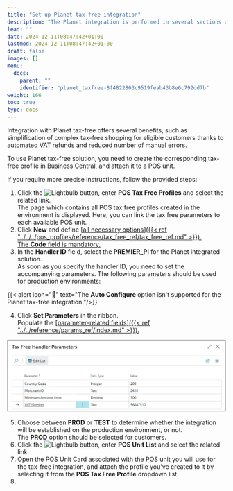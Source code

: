 ```yaml
---
title: "Set up Planet tax-free integration"
description: "The Planet integration is performed in several sections of Business Central that are described in this article."
lead: ""
date: 2024-12-11T08:47:42+01:00
lastmod: 2024-12-11T08:47:42+01:00
draft: false
images: []
menu:
  docs:
    parent: ""
    identifier: "planet_taxfree-8f4822863c9519feab43b8e6c792dd7b"
weight: 166
toc: true
type: docs
---
```


Integration with Planet tax-free offers several benefits, such as simplification of complex tax-free shopping for eligible customers thanks to automated VAT refunds and reduced number of manual errors. 

To use Planet tax-free solution, you need to create the corresponding tax-free profile in Business Central, and attach it to a POS unit. 

If you require more precise instructions, follow the provided steps: 

1. Click the ![Lightbulb](Lightbulb_icon.PNG) button, enter **POS Tax Free Profiles** and select the related link.               
   The page which contains all POS tax free profiles created in the environment is displayed. Here, you can link the tax free parameters to each available POS unit.
2. Click **New** and define [<ins>all necessary options<ins>]({{< ref "../../../pos_profiles/reference/tax_free_ref/tax_free_ref.md" >}}).   
   The **Code** field is mandatory. 
3. In the **Handler ID** field, select the **PREMIER_PI** for the Planet integrated solution.    
   As soon as you specify the handler ID, you need to set the accompanying parameters. The following parameters should be used for production environments:

  {{< alert icon="📝" text="The <b>Auto Configure</b> option isn't supported for the Planet tax-free integration."/>}}

4. Click **Set Parameters** in the ribbon.     
   Populate the [<ins>parameter-related fields<ins>]({{< ref "../../reference/params_ref/index.md" >}}).       

  ![planet_taxfree_params](Images/planet_taxfree_params.png)

5. Choose between **PROD** or **TEST** to determine whether the integration will be established on the production environment, or not.         
   The **PROD** option should be selected for customers. 
6. Click the ![Lightbulb](Lightbulb_icon.PNG) button, enter **POS Unit List** and select the related link.               
7. Open the POS Unit Card associated with the POS unit you will use for the tax-free integration, and attach the profile you've created to it by selecting it from the **POS Tax Free Profile** dropdown list.
8. 



<!--    sta treba da proveri anita:

   - parametri za premier pi handler - za testiranje (mansa joj je poslao za testiranje)
   - kako se zove akcija koja se kaci na POS da bi radila integracija (nema premier u nazivu izgleda, ili barem ja ne mogu da je nadjem na listi postojecih akcija; postoji neka generalna TAX_FREE akcija, ali nisam sigurna da je to to)
   - printing - da li se referencira neki codeunit ili template? da li ce se samo inicirati stampanje kada krenu prvi put da stampaju voucher? (da li je proverila sa klaudijem da li je to slucaj)
   - nije defiinisan bio codeunit i moguce da fali u setupu.
   - Mihails je isto radio na refaktorisanju ovog feature-a. -->



